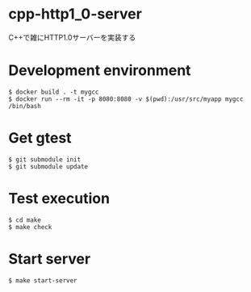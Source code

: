 # cpp-http1_0-server

C++で雑にHTTP1.0サーバーを実装する

# Development environment

```
$ docker build . -t mygcc
$ docker run --rm -it -p 8080:8080 -v $(pwd):/usr/src/myapp mygcc /bin/bash
```

# Get gtest

```
$ git submodule init
$ git submodule update
```

# Test execution

```
$ cd make
$ make check
```

# Start server

```
$ make start-server
```
